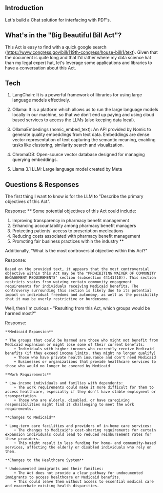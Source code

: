 ## Introduction

Let's build a Chat solution for interfacing with PDF's. 

## What's in the "Big Beautiful Bill Act"?

This Act is easy to find with a quick google search (https://www.congress.gov/bill/119th-congress/house-bill/1/text). Given that the document is quite long and that I'd rather where my data science hat than my legal expert hat, let's leverage some applications and libraries to have a conversation about this Act.

## Tech

1. LangChain: It is a powerful framework of libraries for using large language models effectively.

2. Ollama: It is a platform which allows us to run the large language models locally in our machine, so that we don’t end up paying and using cloud based services to access the LLMs (also keeping data local).

3. OllamaEmbedings (nomic_embed_text): An API provided by Nomic to generate quality embeddings from text data. Embeddings are dense vector representation of text capturing the semantic meaning, enabling tasks like clustering, similarity search and visualization.

4. ChromaDB: Open-source vector database designed for managing querying embeddings.

5. Llama 3.1 LLM: Large language model created by Meta

## Questions & Responses

The first thing I want to know is for the LLM to "Describe the primary objectives of this Act".

Response:
**
Some potential objectives of this Act could include:

1. Improving transparency in pharmacy benefit management
2. Enhancing accountability among pharmacy benefit managers
3. Protecting patients' access to prescription medications
4. Reducing costs associated with pharmacy benefit management
5. Promoting fair business practices within the industry
**

Additionally, "What is the most controversial objective within this Act?"

Response:
```
Based on the provided text, it appears that the most controversial objective within this Act may be the "PROHIBITING WAIVER OF COMMUNITY ENGAGEMENT REQUIREMENTS" section (subsection 44141(10)). This section restricts states from waiving certain community engagement requirements for individuals receiving Medicaid benefits. The controversy surrounding this section is likely due to its potential impact on individual freedoms and autonomy, as well as the possibility that it may be overly restrictive or burdensome.
```

Well, then I'm curious - "Resulting from this Act, which groups would be harmed most?"

Response:
```
**Medicaid Expansion**

* The groups that could be harmed are those who might not benefit from Medicaid expansion or might lose some of their current benefits:
	+ Individuals with higher incomes who currently receive Medicaid benefits (if they exceed income limits, they might no longer qualify)
	+ Those who have private health insurance and don't need Medicaid
	+ Businesses or organizations that provide healthcare services to those who would no longer be covered by Medicaid

**Work Requirements**

* Low-income individuals and families with dependents:
	+ The work requirements could make it more difficult for them to access healthcare, especially if they don't have stable employment or transportation.
	+ Those who are elderly, disabled, or have caregiving responsibilities might find it challenging to meet the work requirements.

**Changes to Medicaid**

* Long-term care facilities and providers of in-home care services:
	+ The changes to Medicaid's cost-sharing requirements for certain expansion individuals could lead to reduced reimbursement rates for these providers.
	+ This might result in less funding for home- and community-based services, affecting the elderly or disabled individuals who rely on them.

**Changes to the Healthcare System**

* Undocumented immigrants and their families:
	+ The Act does not provide a clear pathway for undocumented immigrants to access healthcare or Medicaid benefits.
	+ This could leave them without access to essential medical care and exacerbate existing health disparities.
```
